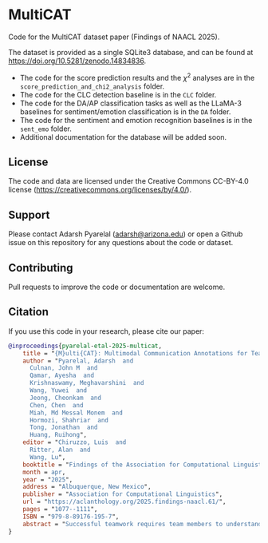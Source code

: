 # MultiCAT

Code for the MultiCAT dataset paper (Findings of NAACL 2025).

The dataset is provided as a single SQLite3 database, and can be found at https://doi.org/10.5281/zenodo.14834836.

- The code for the score prediction results and the $\chi^2$ analyses are in the
  `score_prediction_and_chi2_analysis` folder.
- The code for the CLC detection baseline is in the `CLC` folder.
- The code for the DA/AP classification tasks as well as the LLaMA-3 baselines
  for sentiment/emotion classification is in the `DA` folder.
- The code for the sentiment and emotion recognition baselines is in the
  `sent_emo` folder.
- Additional documentation for the database will be added soon.

## License

The code and data are licensed under the Creative Commons CC-BY-4.0 license
(https://creativecommons.org/licenses/by/4.0/).

## Support

Please contact Adarsh Pyarelal (adarsh@arizona.edu) or open a Github issue on
this repository for any questions about the code or dataset.

## Contributing

Pull requests to improve the code or documentation are welcome.

## Citation

If you use this code in your research, please cite our paper:

```bibtex
@inproceedings{pyarelal-etal-2025-multicat,
    title = "{M}ulti{CAT}: Multimodal Communication Annotations for Teams",
    author = "Pyarelal, Adarsh  and
      Culnan, John M  and
      Qamar, Ayesha  and
      Krishnaswamy, Meghavarshini  and
      Wang, Yuwei  and
      Jeong, Cheonkam  and
      Chen, Chen  and
      Miah, Md Messal Monem  and
      Hormozi, Shahriar  and
      Tong, Jonathan  and
      Huang, Ruihong",
    editor = "Chiruzzo, Luis  and
      Ritter, Alan  and
      Wang, Lu",
    booktitle = "Findings of the Association for Computational Linguistics: NAACL 2025",
    month = apr,
    year = "2025",
    address = "Albuquerque, New Mexico",
    publisher = "Association for Computational Linguistics",
    url = "https://aclanthology.org/2025.findings-naacl.61/",
    pages = "1077--1111",
    ISBN = "979-8-89176-195-7",
    abstract = "Successful teamwork requires team members to understand each other and communicate effectively, managing multiple linguistic and paralinguistic tasks at once. Because of the potential for interrelatedness of these tasks, it is important to have the ability to make multiple types of predictions on the same dataset. Here, we introduce Multimodal Communication Annotations for Teams (MultiCAT), a speech- and text-based dataset consisting of audio recordings, automated and hand-corrected transcriptions. MultiCAT builds upon data from teams working collaboratively to save victims in a simulated search and rescue mission, and consists of annotations and benchmark results for the following tasks: (1) dialog act classification, (2) adjacency pair detection, (3) sentiment and emotion recognition, (4) closed-loop communication detection, and (5) vocal (phonetic) entrainment detection. We also present exploratory analyses on the relationship between our annotations and team outcomes. We posit that additional work on these tasks and their intersection will further improve understanding of team communication and its relation to team performance. Code {\&} data: https://doi.org/10.5281/zenodo.14834835"
}
```
